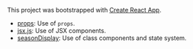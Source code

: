 This project was bootstrapped with [Create React App](https://github.com/facebook/create-react-app).

- [props](./src/props): Use of ``props``.
- [jsx.js](./src/jsx.js): Use of JSX components.
- [seasonDisplay](./src/class): Use of class components and state system.